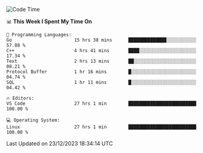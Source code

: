 
<!--START_SECTION:waka-->
![Code Time](http://img.shields.io/badge/Code%20Time-1%2C445%20hrs%2015%20mins-blue)

📊 **This Week I Spent My Time On** 

```text
💬 Programming Languages: 
Go                       15 hrs 38 mins      ██████████████░░░░░░░░░░░   57.88 % 
C++                      4 hrs 41 mins       ████░░░░░░░░░░░░░░░░░░░░░   17.34 % 
Text                     2 hrs 13 mins       ██░░░░░░░░░░░░░░░░░░░░░░░   08.21 % 
Protocol Buffer          1 hr 16 mins        █░░░░░░░░░░░░░░░░░░░░░░░░   04.74 % 
SQL                      1 hr 11 mins        █░░░░░░░░░░░░░░░░░░░░░░░░   04.42 % 

🔥 Editors: 
VS Code                  27 hrs 1 min        █████████████████████████   100.00 % 

💻 Operating System: 
Linux                    27 hrs 1 min        █████████████████████████   100.00 % 
```


 Last Updated on 23/12/2023 18:34:14 UTC
<!--END_SECTION:waka-->

